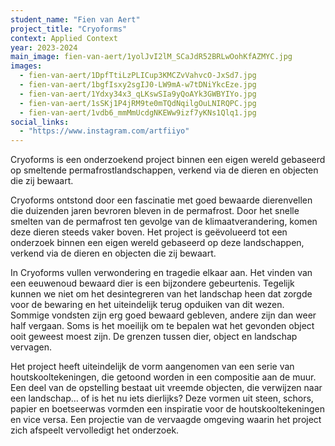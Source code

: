 ```yaml
---
student_name: "Fien van Aert"
project_title: "Cryoforms"
context: Applied Context
year: 2023-2024
main_image: fien-van-aert/1yolJvI2lM_SCaJdR52BRLwOohKfAZMYC.jpg
images:
  - fien-van-aert/1DpfTtiLzPLICup3KMCZvVahvcO-JxSd7.jpg
  - fien-van-aert/1bgfIsxy2sgIJ0-LW9mA-w7tDNiYkcEze.jpg
  - fien-van-aert/1Ydxy34x3_qLKswSIa9yQoAYk3GWBYIYo.jpg
  - fien-van-aert/1sSKj1P4jRM9te0mTQdNqilgOuLNIRQPC.jpg
  - fien-van-aert/1vdb6_mmMmUcdgNKEWw9izf7yKNs1Qlq1.jpg
social_links:
  - "https://www.instagram.com/artfiiyo"
---
```

Cryoforms is een onderzoekend project binnen een eigen wereld gebaseerd op smeltende permafrostlandschappen, verkend via de dieren en objecten die zij bewaart.

Cryoforms ontstond door een fascinatie met goed bewaarde dierenvellen die duizenden jaren bevroren bleven in de permafrost. Door het snelle smelten van de permafrost ten gevolge van de klimaatverandering, komen deze dieren steeds vaker boven. Het project is geëvolueerd tot een onderzoek binnen een eigen wereld gebaseerd op deze landschappen, verkend via de dieren en objecten die zij bewaart. 

In Cryoforms vullen verwondering en tragedie elkaar aan. Het vinden van een eeuwenoud bewaard dier is een bijzondere gebeurtenis. Tegelijk kunnen we niet om het desintegreren van het landschap heen dat zorgde voor de bewaring en het uiteindelijk terug opduiken van dit wezen. Sommige vondsten zijn erg goed bewaard gebleven, andere zijn dan weer half vergaan. Soms is het moeilijk om te bepalen wat het gevonden object ooit geweest moest zijn. De grenzen tussen dier, object en landschap vervagen.

Het project heeft uiteindelijk de vorm aangenomen van een serie van houtskooltekeningen, die getoond worden in een compositie aan de muur. Een deel van de opstelling bestaat uit vreemde objecten, die verwijzen naar een landschap… of is het nu iets dierlijks? Deze vormen uit steen, schors, papier en boetseerwas vormden een inspiratie voor de houtskooltekeningen en vice versa. Een projectie van de vervaagde omgeving waarin het project zich afspeelt vervolledigt het onderzoek.
